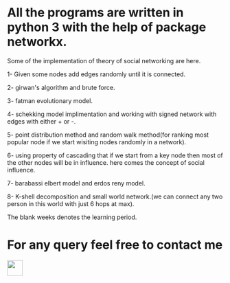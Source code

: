 # All the programs are written in python 3 with the help of package networkx.

Some of the implementation of theory of social networking are here.

1- Given some nodes add edges randomly until it is connected.

2- girwan's algorithm and brute force.

3- fatman evolutionary model.

4- schekking model implimentation and working with signed network with edges with either + or -.

5- point distribution method and random walk method(for ranking most popular node if we start wisiting nodes randomly in a network).

6- using property of cascading that if we start from a key node then most of the other nodes will be in influence. here comes the concept of social influence.

7- barabassi elbert model and erdos reny model.

8- K-shell decomposition and small world network.(we can connect any two person in this world with just 6 hops at max).

The blank weeks denotes the learning period.

# For any query feel free to contact me
<a href = "https://www.linkedin.com/in/akarsh-somani-266a91155/"><img src = "http://www.iconninja.com/files/863/607/751/network-linkedin-social-connection-circular-circle-media-icon.svg" width="36" height="36"/></a>
